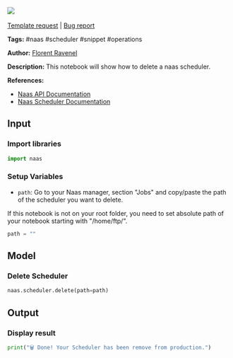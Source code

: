 <a href="https://app.naas.ai/user-redirect/naas/downloader?url=https://raw.githubusercontent.com/jupyter-naas/awesome-notebooks/master/Naas/Naas_Delete_Scheduler.ipynb" target="_parent"><img src="https://naasai-public.s3.eu-west-3.amazonaws.com/open_in_naas.svg"/></a><br><br><a href="https://github.com/jupyter-naas/awesome-notebooks/issues/new?assignees=&labels=&template=template-request.md&title=Tool+-+Action+of+the+notebook+">Template request</a> | <a href="https://github.com/jupyter-naas/awesome-notebooks/issues/new?assignees=&labels=bug&template=bug_report.md&title=Naas+-+Delete+Scheduler:+Error+short+description">Bug report</a>

**Tags:** #naas #scheduler #snippet #operations

**Author:** [Florent Ravenel](https://www.linkedin.com/in/florent-ravenel)

**Description:** This notebook will show how to delete a naas scheduler.

**References:**
- [Naas API Documentation](https://docs.naas.ai/)
- [Naas Scheduler Documentation](https://docs.naas.ai/features/scheduler)

## Input

### Import libraries


```python
import naas
```

### Setup Variables
- `path`: Go to your Naas manager, section "Jobs" and copy/paste the path of the scheduler you want to delete.

If this notebook is not on your root folder, you need to set absolute path of your notebook starting with "/home/ftp/".   


```python
path = ""
```

## Model

### Delete Scheduler


```python
naas.scheduler.delete(path=path)
```

## Output

### Display result


```python
print("🗑 Done! Your Scheduler has been remove from production.")
```

 
